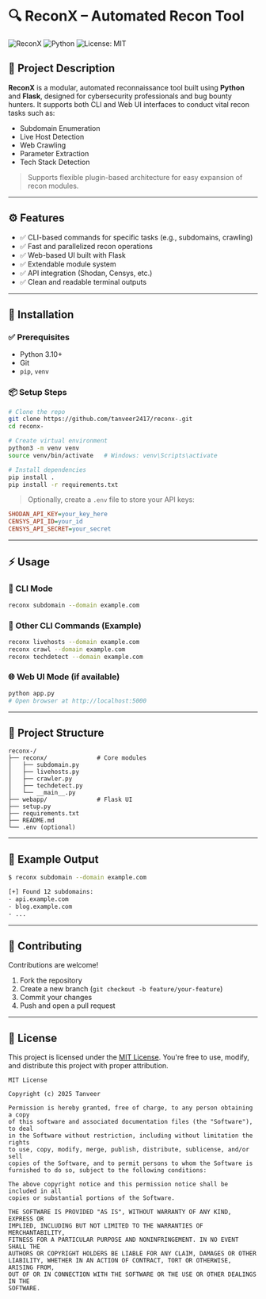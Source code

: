 # 🔍 ReconX – Automated Recon Tool

![ReconX](https://img.shields.io/badge/ReconX-Automated%20Reconnaissance%20Tool-blue)
![Python](https://img.shields.io/badge/Made%20with-Python-blue?logo=python)
![License: MIT](https://img.shields.io/badge/License-MIT-green.svg)

## 📌 Project Description

**ReconX** is a modular, automated reconnaissance tool built using **Python** and **Flask**, designed for cybersecurity professionals and bug bounty hunters. It supports both CLI and Web UI interfaces to conduct vital recon tasks such as:

* Subdomain Enumeration
* Live Host Detection
* Web Crawling
* Parameter Extraction
* Tech Stack Detection

> Supports flexible plugin-based architecture for easy expansion of recon modules.

---

## ⚙️ Features

* ✅ CLI-based commands for specific tasks (e.g., subdomains, crawling)
* ✅ Fast and parallelized recon operations
* ✅ Web-based UI built with Flask
* ✅ Extendable module system
* ✅ API integration (Shodan, Censys, etc.)
* ✅ Clean and readable terminal outputs

---

## 🚀 Installation

### ✅ Prerequisites

* Python 3.10+
* Git
* `pip`, `venv`

### 📦 Setup Steps

```bash
# Clone the repo
git clone https://github.com/tanveer2417/reconx-.git
cd reconx-

# Create virtual environment
python3 -m venv venv
source venv/bin/activate   # Windows: venv\Scripts\activate

# Install dependencies
pip install .
pip install -r requirements.txt
```

> Optionally, create a `.env` file to store your API keys:

```ini
SHODAN_API_KEY=your_key_here
CENSYS_API_ID=your_id
CENSYS_API_SECRET=your_secret
```

---

## ⚡ Usage

### 📌 CLI Mode

```bash
reconx subdomain --domain example.com
```

### 📌 Other CLI Commands (Example)

```bash
reconx livehosts --domain example.com
reconx crawl --domain example.com
reconx techdetect --domain example.com
```

### 🌐 Web UI Mode (if available)

```bash
python app.py
# Open browser at http://localhost:5000
```

---

## 📁 Project Structure

```
reconx-/
├── reconx/              # Core modules
│   ├── subdomain.py
│   ├── livehosts.py
│   ├── crawler.py
│   ├── techdetect.py
│   └── __main__.py
├── webapp/              # Flask UI
├── setup.py
├── requirements.txt
├── README.md
└── .env (optional)
```

---

## 🧪 Example Output

```bash
$ reconx subdomain --domain example.com

[+] Found 12 subdomains:
- api.example.com
- blog.example.com
- ...
```

---

## 👥 Contributing

Contributions are welcome!

1. Fork the repository
2. Create a new branch (`git checkout -b feature/your-feature`)
3. Commit your changes
4. Push and open a pull request

---

## 📄 License

This project is licensed under the [MIT License](LICENSE).
You're free to use, modify, and distribute this project with proper attribution.

```
MIT License

Copyright (c) 2025 Tanveer

Permission is hereby granted, free of charge, to any person obtaining a copy
of this software and associated documentation files (the "Software"), to deal
in the Software without restriction, including without limitation the rights
to use, copy, modify, merge, publish, distribute, sublicense, and/or sell
copies of the Software, and to permit persons to whom the Software is
furnished to do so, subject to the following conditions:

The above copyright notice and this permission notice shall be included in all
copies or substantial portions of the Software.

THE SOFTWARE IS PROVIDED "AS IS", WITHOUT WARRANTY OF ANY KIND, EXPRESS OR
IMPLIED, INCLUDING BUT NOT LIMITED TO THE WARRANTIES OF MERCHANTABILITY,
FITNESS FOR A PARTICULAR PURPOSE AND NONINFRINGEMENT. IN NO EVENT SHALL THE
AUTHORS OR COPYRIGHT HOLDERS BE LIABLE FOR ANY CLAIM, DAMAGES OR OTHER
LIABILITY, WHETHER IN AN ACTION OF CONTRACT, TORT OR OTHERWISE, ARISING FROM,
OUT OF OR IN CONNECTION WITH THE SOFTWARE OR THE USE OR OTHER DEALINGS IN THE
SOFTWARE.
```
